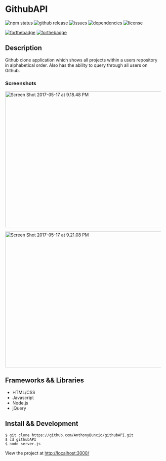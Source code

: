 <h1>GithubAPI</h1>

[![npm status](https://img.shields.io/npm/v/npm.svg)](https://img.shields.io/npm/v/npm.svg)
[![github release](https://img.shields.io/github/release/qubyte/rubidium.svg)](https://img.shields.io/github/release/qubyte/rubidium.svg)
[![issues](https://img.shields.io/github/issues-raw/badges/shields/website.svg)](https://img.shields.io/github/issues-raw/badges/shields/website.svg)
[![dependencies](https://img.shields.io/david/expressjs/express.svg)](https://img.shields.io/david/expressjs/express.svg)
[![license](https://img.shields.io/npm/l/express.svg)](https://img.shields.io/npm/l/express.svg)

[![forthebadge](http://forthebadge.com/images/badges/check-it-out.svg)](http://forthebadge.com)
[![forthebadge](http://forthebadge.com/images/badges/60-percent-of-the-time-works-every-time.svg)](http://forthebadge.com)

<h2>Description</h2>
Github clone application which shows all projects within a users repository in alphabetical order. Also has the ability to query through all users on Github.
<br>
<h3>Screenshots</h3>

<a data-flickr-embed="true"  href="https://www.flickr.com/photos/150728942@N02/34686570056/in/dateposted-public/" title="Screen Shot 2017-05-17 at 9.18.48 PM"><img src="https://c1.staticflickr.com/5/4163/34686570056_a9705a1cc3_c.jpg" width="800" height="439" alt="Screen Shot 2017-05-17 at 9.18.48 PM"></a>

<a data-flickr-embed="true"  href="https://www.flickr.com/photos/150728942@N02/34342245300/in/dateposted-public/" title="Screen Shot 2017-05-17 at 9.21.08 PM"><img src="https://c1.staticflickr.com/5/4156/34342245300_cabdbf88e4_c.jpg" width="800" height="439" alt="Screen Shot 2017-05-17 at 9.21.08 PM"></a>

<h2>Frameworks && Libraries</h2>
<ul>
<li>HTML/CSS</li>
<li>Javascript</li>
<li>Node.js</li>
<li>jQuery</li>
</ul>
<h2>Install && Development</h2>

```
$ git clone https://github.com/AnthonyBuncio/githubAPI.git
$ cd githubAPI
$ node server.js
```

View the project at <a href="http://localhost:3000/">http://localhost:3000/<a/>